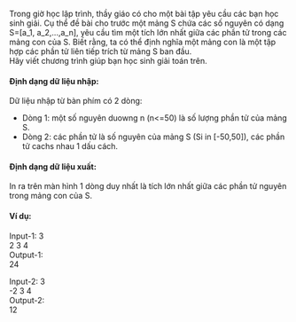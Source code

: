 Trong giờ học lập trình, thầy giáo có cho một bài tập yêu cầu các bạn học sinh giải. Cụ thể đề bài cho trước một mảng S chứa các số nguyên có dạng S=[a_1, a_2,...,a_n], yêu cầu tìm một tích lớn nhất giữa các phần tử trong các mảng con của S. 
Biết rằng, ta có thể định nghĩa một mảng con là một tập hợp các phần tử liên tiếp trích từ mảng S ban đầu.  
Hãy viết chương trình giúp bạn học sinh giải toán trên.

#### Định dạng dữ liệu nhập:  
Dữ liệu nhập từ bàn phím có 2 dòng:  
- Dòng 1: một số nguyên duowng n (n<=50) là số lượng phần tử của mảng S.  
- Dòng 2: các phần tử là số nguyên của mảng S (Si in [-50,50]), các phần tử cachs nhau 1 dấu cách.  

#### Định dạng dữ liệu xuất:  
In ra trên màn hình 1 dòng duy nhất là tích lớn nhất giữa các phần tử nguyên trong mảng con của S.

#### Ví dụ:  
Input-1: 
3  
2 3 4  
Output-1:  
24

Input-2: 
3  
-2 3 4  
Output-2:  
12
